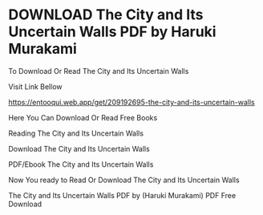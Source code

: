 # DOWNLOAD The City and Its Uncertain Walls PDF by Haruki Murakami

To Download Or Read The City and Its Uncertain Walls

Visit Link Bellow

https://entooqui.web.app/get/209192695-the-city-and-its-uncertain-walls

Here You Can Download Or Read Free Books

Reading The City and Its Uncertain Walls

Download The City and Its Uncertain Walls

PDF/Ebook The City and Its Uncertain Walls

Now You ready to Read Or Download The City and Its Uncertain Walls

The City and Its Uncertain Walls PDF by (Haruki Murakami) PDF Free Download
